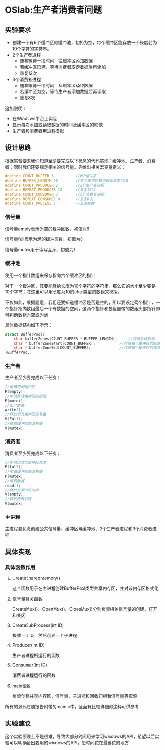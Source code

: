 # OSlab:生产者消费者问题

## 实验要求

- 创建一个有6个缓冲区的缓冲池，初始为空，每个缓冲区能存放一个长度若为10个字符的字符串。
- 2个生产者进程
  - 随机等待一段时间，往缓冲区添加数据
  - 若缓冲区已满，等待消费者取走数据后再添加
  - 重复12次
- 3个消费者进程
  - 随机等待一段时间，从缓冲区读取数据
  - 若缓冲区为空，等待生产者添加数据后再读取
  - 重复8次

追加说明：

- 在Windows平台上实现
- 显示每次添加或读取数据的时间及缓冲区的映像
- 生产者和消费者用进程模拟



## 设计思路

根据实验要求我们知道至少要完成以下概念的代码实现：缓冲池、生产者、消费者；同时我们还要规定相关的信号量。先给出相关宏变量定义：

```c
#define COUNT_BUFFER 6          //6个缓冲区
#define BUFFER_LENGTH 10        //每个缓冲区数组最低长度为10
#define COUNT_PRODUCER 2        //2个生产者进程
#define REPEAT_PRODUCER 12      //重复12次
#define COUNT_CONSUMER 3        //3个消费者进程
#define REPEAT_CONSUMER 8       //重复8次
#define COUNT_PROCESS 5         //总进程数
```



### 信号量

信号量empty表示为空的缓冲区数，初值为6

信号量full表示为满的缓冲区数，初值为0

信号量mutex用于读写互斥，初值为1

### 缓冲池

使用一个指针数组来保存指向六个缓冲区的指针

对于一个缓冲区，其要能容纳长度为10个字符的字符串，那么它的大小至少要是10个字节；在这里可以用长度为10的char类型的数组来模拟。

不仅如此，根据题意，我们还要知道缓冲区是否是空的，所以要设定两个指针，一个指针指向数组最后一个有数据的空间，这两个指针和数组自带的数组头部指针即可判断数组为空或为满

具体数据结构如下所示：

```c
struct BufferPool{
    char bufferZones[COUNT_BUFFER * BUFFER_LENGTH]; 	//存储具体数据
    char * bufferZoneStart[COUNT_BUFFER];           //存储每个缓冲区的起始指针
    char * bufferZoneEnd[COUNT_BUFFER];             //存储每个缓冲区的尾指针, 默认状态下与起始指针相同, 在写入内容后变化
}BufferPool;
```



### 生产者

生产者至少要完成以下任务：

```c
//申请空闲缓冲区
P(empty);
//申请修改缓冲区的权限
P(mutex);
//生产数据
write();
//释放填充缓冲区信号量
V(Full);
//释放缓冲区修改权限
V(mutex);
```





### 消费者

消费者至少要完成以下任务：

```c
//申请已填充缓冲区资源
P(full);
//申请缓冲区修改权限
P(mutex);
//消费数据
read();
//释放空缓冲区资源
V(empty);
//释放修改权限
V(mutex);
```



### 主进程

主进程要负责创建公共信号量、缓冲区与缓冲池、2个生产者进程和3个消费者进程

## 具体实现

### 具体函数作用

1. CreateSharedMemory()

   这个函数用于在主进程创建BufferPool类型共享内存区，并对该内存区格式化

2. 信号量相关函数

   CreateMux()、OpenMux()、CloesMux()分别负责相关信号量的创建、打开和关闭

3. CreateSubProcess(int ID)

   接收一个ID，然后创建一个子进程

4. Producer(int ID)

   生产者进程所运行的函数

5. Consumer(int ID)

   消费者进程运行的函数

6. main函数

   负责创建共享内存区、信号量、子进程和回收句柄和信号量等资源

所有的源码在随报告附带的main.c中，里面有比较详细的注释可供参考













## 实验建议

这个实验原理上不是很难，导致大部分时间用来学习windows的API，希望以后实验可以明确给出要用的windows的API，把时间花在最该花的地方
